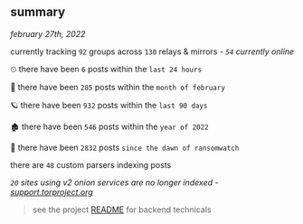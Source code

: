 
## summary
_february 27th, 2022_

currently tracking `92` groups across `130` relays & mirrors - _`54` currently online_

⏲ there have been `6` posts within the `last 24 hours`

🦈 there have been `285` posts within the `month of february`

🪐 there have been `932` posts within the `last 90 days`

🏚 there have been `546` posts within the `year of 2022`

🦕 there have been `2832` posts `since the dawn of ransomwatch`

there are `48` custom parsers indexing posts

_`20` sites using v2 onion services are no longer indexed - [support.torproject.org](https://support.torproject.org/onionservices/v2-deprecation/)_

> see the project [README](https://github.com/thetanz/ransomwatch#ransomwatch--) for backend technicals
